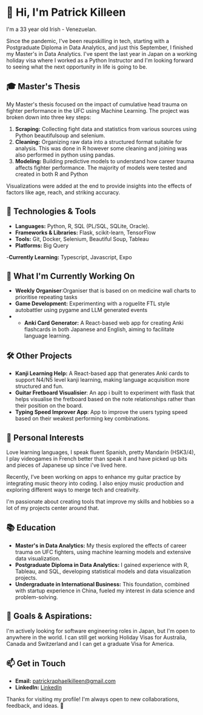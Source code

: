 # 👋 Hi, I'm Patrick Killeen

I'm a 33 year old Irish - Venezuelan. 

Since the pandemic, I've been reupskilling in tech, starting with a Postgraduate Diploma in Data Analytics, and just this September, I finished my Master's in Data Analytics.
I've spent the last year in Japan on a working holiday visa  where I worked as a Python Instructor and I'm looking forward to seeing what the next opportunity in life is going to be. 

## 🎓 Master's Thesis
My Master's thesis focused on the impact of cumulative head trauma on fighter performance in the UFC using Machine Learning. The project was broken down into three key steps:

1. **Scraping:** Collecting fight data and statistics from various sources using Python beautifulsoup and selenium. 
2. **Cleaning:** Organizing raw data into a structured format suitable for analysis. This was done in R however some cleaning and joining was also performed in python using pandas.
3. **Modeling:** Building predictive models to understand how career trauma affects fighter performance. The majority of models were tested and created in both R and Python

Visualizations were added at the end to provide insights into the effects of factors like age, reach, and striking accuracy.

## 🔧 Technologies & Tools
- **Languages:** Python, R,  SQL (PL/SQL, SQLite, Oracle).
- **Frameworks & Libraries:** Flask, scikit-learn, TensorFlow
- **Tools:** Git, Docker, Selenium, Beautiful Soup, Tableau
- **Platforms:** Big Query

-**Currently Learning:** Typescript, Javascript, Expo

## 🌱 What I'm Currently Working On
- **Weekly Organiser**:Organiser that is based on on medicine wall charts to prioritise repeating tasks
- **Game Development:** Experimenting with a roguelite FTL style autobattler using pygame and LLM generated events
- - **Anki Card Generator:** A React-based web app for creating Anki flashcards in both Japanese and English, aiming to facilitate language learning.

## 🛠️ Other Projects
- **Kanji Learning Help:** A React-based app that generates Anki cards to support N4/N5 level kanji learning, making language acquisition more structured and fun.
- **Guitar Fretboard Visualisier**: An app i built to experiment with flask that helps visualise the fretboard based on the note relationships rather than their position on the board.
- **Typing Speed Improver App**: App to improve the users typing speed based on their weakest performing key combinations. 


## 🎸 Personal Interests
Love learning languages, I speak fluent Spanish, pretty Mandarin (HSK3/4), I play videogames in French better than speak it and have picked up bits and pieces of Japanese up since i've lived here.

Recently, I’ve been working on apps to enhance my guitar practice by integrating music theory into coding. 
I also enjoy music production and exploring different ways to merge tech and creativity.

I'm passionate about creating tools that improve my skills and hobbies so a lot of my projects center around that. 

## 📚 Education
- **Master's in Data Analytics:** My thesis explored the effects of career trauma on UFC fighters, using machine learning models and extensive data visualization.
- **Postgraduate Diploma in Data Analytics:** I gained experience with R, Tableau, and SQL, developing statistical models and data visualization projects.
- **Undergraduate in International Business:** This foundation, combined with startup experience in China, fueled my interest in data science and problem-solving.

## 🎯 Goals & Aspirations: 
I'm actively looking for software engineering roles in Japan, but I'm open to anywhere in the world. I can still get working Holiday Visas for Australia, Canada and Switzerland and I can get a graduate Visa for America.

## 📫 Get in Touch
- **Email:** patrickraphaelkilleen@gmail.com
- **LinkedIn:** [LinkedIn]([www.linkedin.com/in/patrickrk](https://www.linkedin.com/in/patrickrk/))

Thanks for visiting my profile! I'm always open to new collaborations, feedback, and ideas. 🚀

